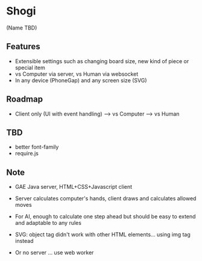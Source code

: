 Shogi
=======
(Name TBD)


Features
-------
- Extensible settings such as changing board size, new kind of piece or special item
- vs Computer via server, vs Human via websocket
- In any device (PhoneGap) and any screen size (SVG)


Roadmap
-------
- Client only (UI with event handling) --> vs Computer --> vs Human


TBD
-------
- better font-family
- require.js


Note
-------
- GAE Java server, HTML+CSS+Javascript client
- Server calculates computer's hands, client draws and calculates allowed moves
- For AI, enough to calculate one step ahead but should be easy to extend and adaptable to any rules

- SVG: object tag didn't work with other HTML elements... using img tag instead

- Or no server ... use web worker